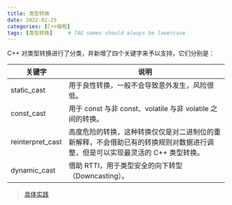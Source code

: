 ```yaml
---
title: 类型转换
date: 2022-02-25
categories: [C++编程]
tags: [类型转换]     # TAG names should always be lowercase
---
```


C++ 对类型转换进行了分类，并新增了四个关键字来予以支持，它们分别是：

| 关键字	| 说明 |
| ----|---- |
|static_cast|用于良性转换，一般不会导致意外发生，风险很低。|
|const_cast	|用于 const 与非 const、volatile 与非 volatile 之间的转换。|
|reinterpret_cast	|高度危险的转换，这种转换仅仅是对二进制位的重新解释，不会借助已有的转换规则对数据进行调整，但是可以实现最灵活的 C++ 类型转换。|
|dynamic_cast|	借助 RTTI，用于类型安全的向下转型（Downcasting）。|

> [具体实践](http://c.biancheng.net/view/2343.html)

